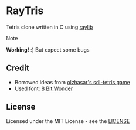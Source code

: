 # RayTris

Tetris clone written in C using [raylib](https://www.raylib.com/)

> [!NOTE]
> **Working!** :) But expect some bugs

## Credit 

- Borrowed ideas from [olzhasar's sdl-tetris game](https://github.com/olzhasar/sdl-tetris)
- Used font: [8 Bit Wonder](https://www.dafont.com/8bit-wonder.font)

## License

Licensed under the MIT License - see the [LICENSE](https://github.com/KryonicNapkin/raytris/blob/main/LICENSE) 

